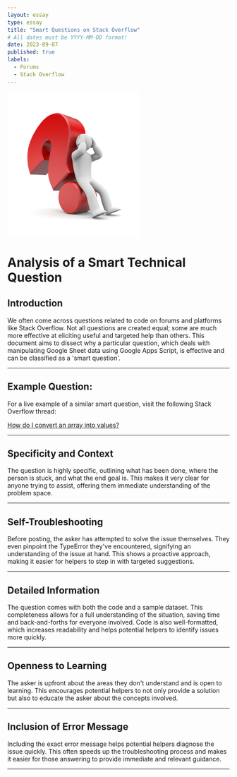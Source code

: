 ```yaml
---
layout: essay
type: essay
title: "Smart Questions on Stack Overflow"
# All dates must be YYYY-MM-DD format!
date: 2023-09-07
published: true
labels:
  - Forums
  - Stack Overflow
---
```

<img width="300px" class="rounded float-start pe-4" src="../img/smartQuestions/smartQuestions.jpg">

# Analysis of a Smart Technical Question

## Introduction

We often come across questions related to code on forums and platforms like Stack Overflow. Not all questions are created equal; some are much more effective at eliciting useful and targeted help than others. This document aims to dissect why a particular question, which deals with manipulating Google Sheet data using Google Apps Script, is effective and can be classified as a 'smart question'.

---
## Example Question:

For a live example of a similar smart question, visit the following Stack Overflow thread:

[How do I convert an array into values?](https://stackoverflow.com/questions/77061273/how-do-i-convert-an-array-into-values)

---

## Specificity and Context

The question is highly specific, outlining what has been done, where the person is stuck, and what the end goal is. This makes it very clear for anyone trying to assist, offering them immediate understanding of the problem space.

---

## Self-Troubleshooting

Before posting, the asker has attempted to solve the issue themselves. They even pinpoint the TypeError they've encountered, signifying an understanding of the issue at hand. This shows a proactive approach, making it easier for helpers to step in with targeted suggestions.

---

## Detailed Information

The question comes with both the code and a sample dataset. This completeness allows for a full understanding of the situation, saving time and back-and-forths for everyone involved. Code is also well-formatted, which increases readability and helps potential helpers to identify issues more quickly.

---

## Openness to Learning

The asker is upfront about the areas they don't understand and is open to learning. This encourages potential helpers to not only provide a solution but also to educate the asker about the concepts involved.

---

## Inclusion of Error Message

Including the exact error message helps potential helpers diagnose the issue quickly. This often speeds up the troubleshooting process and makes it easier for those answering to provide immediate and relevant guidance.

---


